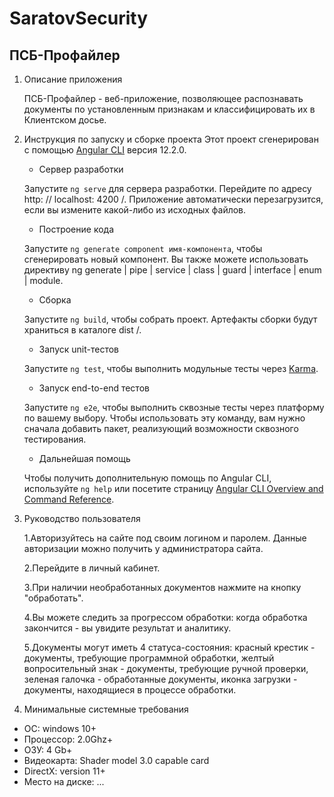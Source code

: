 # SaratovSecurity

## ПСБ-Профайлер

1. Описание приложения

   ПСБ-Профайлер - веб-приложение, позволяющее распознавать документы по установленным признакам и классифицировать их в Клиентском досье.

2. Инструкция по запуску и сборке проекта
   Этот проект сгенерирован с помощью [Angular CLI](https://github.com/angular/angular-cli) версия 12.2.0.

   * Сервер разработки 
   
   Запустите `ng serve` для сервера разработки. Перейдите по адресу http: // localhost: 4200 /. Приложение автоматически перезагрузится, если вы измените какой-либо из исходных файлов.
   
   * Построение кода
   
   Запустите `ng generate component имя-компонента`, чтобы сгенерировать новый компонент. Вы также можете использовать директиву ng generate | pipe | service | class | guard | interface | enum | module.
   
   * Сборка
   
   Запустите `ng build`, чтобы собрать проект. Артефакты сборки будут храниться в каталоге dist /.
   
   * Запуск unit-тестов
   
   Запустите `ng test`, чтобы выполнить модульные тесты через [Karma](https://karma-runner.github.io).
   
   * Запуск end-to-end тестов
   
    Запустите `ng e2e`, чтобы выполнить сквозные тесты через платформу по вашему выбору. Чтобы использовать эту команду, вам нужно сначала добавить пакет, реализующий возможности сквозного тестирования.
   
   * Дальнейшая помощь
   
   Чтобы получить дополнительную помощь по Angular CLI, используйте `ng help` или посетите страницу [Angular CLI Overview and Command Reference](https://angular.io/cli).

3. Руководство пользователя

    1.Авторизуйтесь на сайте под своим логином и паролем. Данные авторизации можно получить у администратора сайта.
    
    2.Перейдите в личный кабинет.

    3.При наличии необработанных документов нажмите на кнопку "обработать".

    4.Вы можете следить за прогрессом обработки: когда обработка закончится - вы увидите результат и аналитику.

    5.Документы могут иметь 4 статуса-состояния: красный крестик - документы, требующие программной обработки, желтый вопросительный знак - документы, требующие ручной проверки, зеленая галочка - обработанные документы, иконка загрузки - документы, находящиеся в процессе обработки.

4. Минимальные системные требования

  * ОС: windows 10+
  * Процессор: 2.0Ghz+
  * ОЗУ: 4 Gb+
  * Видеокарта: Shader model 3.0 capable card
  * DirectX: version 11+
  * Место на диске: ...
